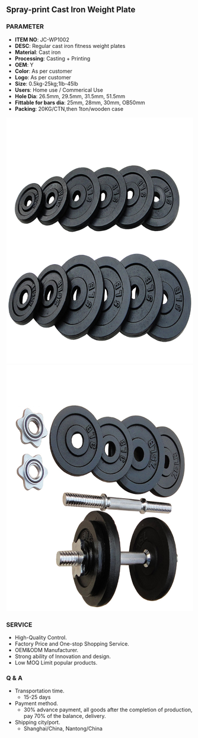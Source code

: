 ## Spray-print Cast Iron Weight Plate 

### PARAMETER 
* **ITEM NO**: JC-WP1002
* **DESC**: Regular cast iron fitness weight plates
* **Material**: Cast iron
* **Processing**: Casting + Printing
* **OEM**: Y
* **Color**: As per customer
* **Logo**: As per customer
* **Size**: 0.5kg-25kg;1lb-45lb
* **Users**: Home use / Commerical Use
* **Hole Dia**: 26.5mm, 29.5mm, 31.5mm, 51.5mm
* **Fittable for bars dia**: 25mm, 28mm, 30mm, OB50mm
* **Packing**: 20KG/CTN,then 1ton/wooden case

<img src="/imgs/WP/JC-WP1002/spray-print_cast_iron_weight_plates.jpg" width="666px" height="666px" />
<img src="/imgs/WP/JC-WP1002/spray-print_cast_iron_weight_plates_dumbbell.jpg" width="666px" height="666px" />

### SERVICE
* High-Quality Control.
* Factory Price and One-stop Shopping Service.
* OEM&ODM Manufacturer.
* Strong ability of Innovation and design.
* Low MOQ Limit popular products.

### Q & A
* Transportation time.
    * 15-25 days
* Payment method.
    * 30% advance payment, all goods after the completion of production, pay 70% of the balance, delivery.
* Shipping city/port.
    * Shanghai/China, Nantong/China